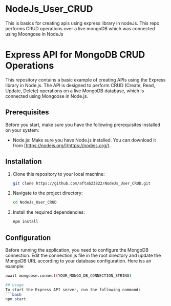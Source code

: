# NodeJs_User_CRUD
This is basics for creating apis using express library in nodeJs. This repo performs CRUD operations over a live mongoDB which was connected using Moongose in NodeJs

# Express API for MongoDB CRUD Operations

This repository contains a basic example of creating APIs using the Express library in Node.js. The API is designed to perform CRUD (Create, Read, Update, Delete) operations on a live MongoDB database, which is connected using Mongoose in Node.js.

## Prerequisites

Before you start, make sure you have the following prerequisites installed on your system:

- Node.js: Make sure you have Node.js installed. You can download it from [https://nodejs.org/](https://nodejs.org/).

## Installation

1. Clone this repository to your local machine:

   ```bash
   git clone https://github.com/aftab23822/NodeJs_User_CRUD.git

2. Navigate to the project directory:
   ```bash
   cd NodeJs_User_CRUD

3. Install the required dependencies:
   ```bash
   npm install
   
## Configuration 

Before running the application, you need to configure the MongoDB connection. 
Edit the connection.js file in the root directory and update the MongoDB URL according to your database configuration.
Here iss an example:
   ```bash
   await mongoose.connect(YOUR_MONGO_DB_CONNECTION_STRING)

## Usage
To start the Express API server, run the following command:
   ```bash
   npm start
